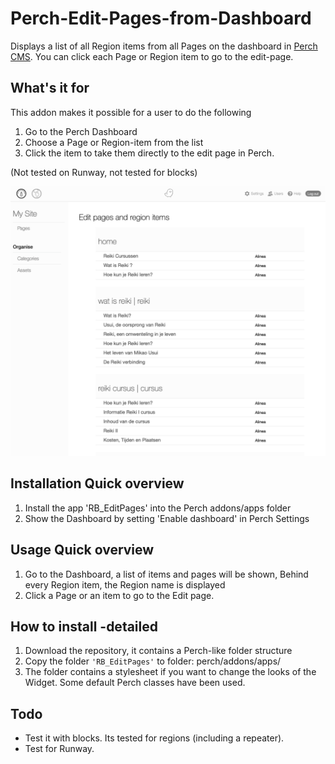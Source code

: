 # Perch-Edit-Pages-from-Dashboard
Displays a list of all Region items from all Pages on the dashboard in [Perch CMS](http://grabaperch.com). You can click each Page or Region item to go to the edit-page.

## What's it for  
This addon makes it possible for a user to do the following   
1. Go to the Perch Dashboard
2. Choose a Page or Region-item from the list 
3. Click the item to take them directly to the edit page in Perch. 
  
(Not tested on Runway, not tested for blocks) 
  
<img src="/screenshot/Pages_on_Dashboard.png" width="600">


## Installation Quick overview
1. Install the app 'RB_EditPages' into the Perch addons/apps folder 
2. Show the Dashboard by setting 'Enable dashboard' in Perch Settings


## Usage Quick overview
1. Go to the Dashboard, a list of items and pages will be shown, Behind every Region item, the Region name is displayed
2. Click a Page or an item to go to the Edit page.
  
  
## How to install -detailed
1. Download the repository, it contains a Perch-like folder structure
2. Copy the folder  `'RB_EditPages'` to folder: perch/addons/apps/ 
3. The folder contains a stylesheet if you want to change the looks of the Widget. Some default Perch classes have been used.
    

## Todo   
- Test it with blocks. Its tested for regions (including a repeater). 
- Test for Runway.
